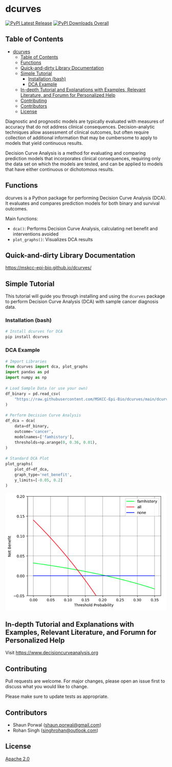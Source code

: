 # dcurves

[![PyPI Latest Release](https://img.shields.io/pypi/v/dcurves.svg)](https://pypi.org/project/dcurves/)
[![PyPI Downloads Overall](https://static.pepy.tech/badge/dcurves)](https://pepy.tech/projects/dcurves)

## Table of Contents

- [dcurves](#dcurves)
  - [Table of Contents](#table-of-contents)
  - [Functions](#functions)
  - [Quick-and-dirty Library Documentation](#quick-and-dirty-library-documentation)
  - [Simple Tutorial](#simple-tutorial)
    - [Installation (bash)](#installation-bash)
    - [DCA Example](#dca-example)
  - [In-depth Tutorial and Explanations with Examples, Relevant Literature, and Forumn for Personalized Help](#in-depth-tutorial-and-explanations-with-examples-relevant-literature-and-forumn-for-personalized-help)
  - [Contributing](#contributing)
  - [Contributors](#contributors)
  - [License](#license)

Diagnostic and prognostic models are typically evaluated with measures of accuracy that do not address clinical consequences. Decision-analytic techniques allow assessment of clinical outcomes, but often require collection of additional information that may be cumbersome to apply to models that yield continuous results.

Decision Curve Analysis is a method for evaluating and comparing prediction models that incorporates clinical consequences, requiring only the data set on which the models are tested, and can be applied to models that have either continuous or dichotomous results.

## Functions

dcurves is a Python package for performing Decision Curve Analysis (DCA). It evaluates and compares prediction models for both binary and survival outcomes.

Main functions:

- `dca()`: Performs Decision Curve Analysis, calculating net benefit and interventions avoided
- `plot_graphs()`: Visualizes DCA results

## Quick-and-dirty Library Documentation

https://mskcc-epi-bio.github.io/dcurves/

## Simple Tutorial

This tutorial will guide you through installing and using the `dcurves` package to perform Decision Curve Analysis (DCA) with sample cancer diagnosis data.

### Installation (bash)

```bash
# Install dcurves for DCA
pip install dcurves
```

### DCA Example

```python
# Import Libraries
from dcurves import dca, plot_graphs
import pandas as pd
import numpy as np

# Load Sample Data (or use your own)
df_binary = pd.read_csv(
    "https://raw.githubusercontent.com/MSKCC-Epi-Bio/dcurves/main/dcurves/data/df_binary.csv"
)

# Perform Decision Curve Analysis
df_dca = dca(
    data=df_binary,
    outcome='cancer',
    modelnames=['famhistory'],
    thresholds=np.arange(0, 0.36, 0.01),
)

# Standard DCA Plot
plot_graphs(
    plot_df=df_dca,
    graph_type='net_benefit',
    y_limits=[-0.05, 0.2]
)

```

![DCA Plot](https://github.com/MSKCC-Epi-Bio/dcurves/raw/main/public/simple_binary_dca.png)

## In-depth Tutorial and Explanations with Examples, Relevant Literature, and Forumn for Personalized Help

Visit <https://www.decisioncurveanalysis.org>

## Contributing

Pull requests are welcome. For major changes, please open an issue first to discuss what you would like to change.

Please make sure to update tests as appropriate.

## Contributors

- Shaun Porwal (<shaun.porwal@gmail.com>)
- Rohan Singh (<singhrohan@outlook.com>)

## License

[Apache 2.0](https://choosealicense.com/licenses/apache-2.0/)
